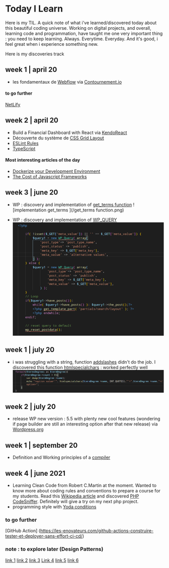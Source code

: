 # Today I Learn
Here is my TIL. A quick note of what i've learned/discovered today  about this beautiful coding universe.
Working on digital projects, and overall, learning code and programmation, have taught me one very important thing : you need to keep learning. Always. Everytime. Everyday. And it's good, i feel great when i experience something new. 

Here is my discoveries track

## week 1 | april 20

- les fondamentaux de [Webflow](https://webflow.com/)
via [Contournement.io](https://fichiers.contournement.io/pdf/webinar-webflow-alex.pdf)

#### to go further
[NetLify](https://www.netlify.com/)


## week 2 | april 20

-  Build a Financial Dashboard with React 
via [KendoReact](https://www.telerik.com/kendo-react-ui/)
- Découverte du système de [CSS Grid Layout](https://developer.mozilla.org/fr/docs/Web/CSS/CSS_Grid_Layout)
- [ESLint Rules](https://eslint.org/docs/rules/)
- [TypeScript](https://www.typescriptlang.org/index.html)

#### Most interesting articles of the day
- [Dockerize your Development Environment](https://dev.to/nialljoemaher/dockerize-your-development-environment-1a50?utm_content=buffer5ff6b&utm_medium=social&utm_source=twitter.com&utm_campaign=buffer)
- [The Cost of Javascript Frameworks](https://timkadlec.com/remembers/2020-04-21-the-cost-of-javascript-frameworks/)

## week 3 | june 20

- WP : discovery and implementation of [get_terms function](https://developer.wordpress.org/reference/functions/get_terms/)
![implementation get_terms ](/get_terms function.png)

- WP : discovery and implementation of [WP_QUERY](https://developer.wordpress.org/reference/classes/wp_query/)
![implementation WP_QUERY ](/wpquery.png)

## week 1 | july 20

- i was struggling with a string, function [addslashes](https://www.php.net/manual/fr/function.addslashes.php) didn't do the job. I discovered this function [htmlspecialchars](https://www.php.net/manual/fr/function.htmlspecialchars.php) : worked perfectly well
![implementation functionnal code](/htmlspecialchars.png)

## week 2 | july 20

- release WP new version : 5.5 with plenty new cool features (wondering if page builder are still an interesting option after that new release)
via [Wordpress.org](https://wordpress.org/news/2020/07/wordpress-5-5-beta-1/)

## week 1 | september 20
- Definition and Working principles of a [compiler](https://fr.wikipedia.org/wiki/Compilateur)

## week 4 | june 2021
- Learning Clean Code from Robert C.Martin at the moment. Wanted to know more about coding rules and conventions to prepare a course for my students. Read this [Wikipedia article](https://fr.wikipedia.org/wiki/R%C3%A8gles_de_codage) and discovered [PHP CodeSniffer](https://les-enovateurs.com/php-codesniffer-loutil-ultime-pour-valider-et-corriger-votre-code-php/). Definitely will give a try on my next php project.
- programming style with [Yoda conditions](https://en.wikipedia.org/wiki/Yoda_conditions)

### to go further
[GitHub Action] (https://les-enovateurs.com/github-actions-construire-tester-et-deployer-sans-effort-ci-cd/)

### note : to explore later (Design Patterns) 
[link 1](https://lagrandepasserelle.saint-malo.fr/opac/catalog/bibrecord?id=toutapprendre_7484_65&referer=%2Fopac%2Fcatalog%2Fsearch%3Fallfields%255B%255D%3Ddesign%2Bpatterns%26filtername%3Dallfields%26isHarvester&num=1)
[link 2](https://www.fil.univ-lille1.fr/~routier/enseignement/licence/coo/cours/quelques-patterns.pdf)
[link 3](https://www.journaldev.com/31902/gangs-of-four-gof-design-patterns)
[Link 4](https://refactoring.guru/design-patterns/catalog)
[link 5](https://www.jesuisundev.com/design-patterns/)
[link 6](https://www.ionos.fr/digitalguide/sites-internet/developpement-web/les-design-patterns-quest-ce-que-cest/)
